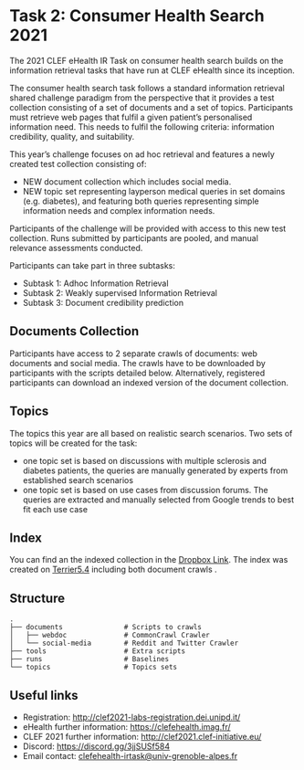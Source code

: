 # Task 2: Consumer Health Search 2021

The 2021 CLEF eHealth IR Task on consumer health search builds on the information retrieval tasks that have run at CLEF eHealth since its inception. 

The consumer health search task follows a standard information retrieval shared challenge paradigm from the perspective that it provides a test collection consisting of a set of documents and a set of topics. Participants must retrieve web pages that fulfil a given patient’s personalised information need. This needs to fulfil the following criteria: information credibility, quality, and suitability.

This year’s challenge focuses on ad hoc retrieval and features a newly created test collection consisting of:

- NEW document collection which includes social media.
- NEW topic set representing layperson medical queries in set domains (e.g. diabetes), and featuring both queries representing simple information needs and complex information needs.

Participants of the challenge will be provided with access to this new test collection. Runs submitted by participants are pooled, and manual relevance assessments conducted.

Participants can take part in three subtasks:
- Subtask 1: Adhoc Information Retrieval
- Subtask 2: Weakly supervised Information Retrieval
- Subtask 3: Document credibility prediction

## Documents Collection
Participants have access to 2 separate crawls of documents: web documents and social media. The crawls have to be downloaded by participants with the scripts detailed below. Alternatively, registered participants can download an indexed version of the document collection.

## Topics
The topics this year are all based on realistic search scenarios. Two sets of topics will be created for the task:

- one topic set is based on discussions with multiple sclerosis and diabetes patients, the queries are manually generated by experts from established search scenarios
- one topic set is based on use cases from discussion forums. The queries are extracted and manually selected from Google trends to best fit each use case

## Index

You can find an the indexed collection in the [Dropbox Link](https://www.dropbox.com/s/tebmkdpmri96ysp/crawl_social.tar.gz?dl=0). The index was created on [Terrier5.4](https://github.com/terrier-org/terrier-core/blob/5.x/doc/index.md) including both document crawls . 

## Structure
    .
    ├── documents               # Scripts to crawls
    │   ├── webdoc              # CommonCrawl Crawler
    │   └── social-media        # Reddit and Twitter Crawler
    ├── tools                   # Extra scripts 
    ├── runs                    # Baselines  
    └── topics                  # Topics sets

## Useful links
- Registration: http://clef2021-labs-registration.dei.unipd.it/
- eHealth further information: https://clefehealth.imag.fr/ 
- CLEF 2021 further information: http://clef2021.clef-initiative.eu/
- Discord: https://discord.gg/3jjSUSf584
- Email contact: clefehealth-irtask@univ-grenoble-alpes.fr



